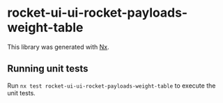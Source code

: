# rocket-ui-ui-rocket-payloads-weight-table

This library was generated with [Nx](https://nx.dev).

## Running unit tests

Run `nx test rocket-ui-ui-rocket-payloads-weight-table` to execute the unit tests.
